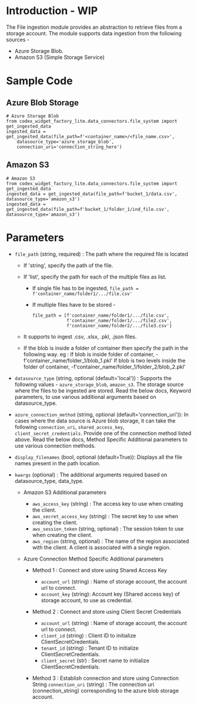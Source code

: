 # Introduction - WIP

The File ingestion module provides an abstraction to retrieve files from a storage account. The module supports data ingestion from the following sources -

- Azure Storage Blob.
- Amazon S3 (Simple Storage Service)

# Sample Code

## Azure Blob Storage

```
# Azure Storage Blob
from codex_widget_factory_lite.data_connectors.file_system import get_ingested_data
ingested_data = get_ingested_data(file_path=f'<container_name>/<file_name.csv>',
    datasource_type='azure_storage_blob',
    connection_uri='connection_string_here')
```

## Amazon S3

```
# Amazon S3
from codex_widget_factory_lite.data_connectors.file_system import get_ingested_data
ingested_data = get_ingested_data(file_path=f'bucket_1/data.csv', datasource_type='amazon_s3')
ingested_data = get_ingested_data(file_path=f'bucket_1/folder_1/ind_file.csv', datasource_type='amazon_s3')
```

# Parameters
- `file_path` (string, required) : The path where the required file is located

    - If 'string', specify the path of the file.
    - If 'list', specify the path for each of the multiple files as list.

        * If single file has to be ingested, `file_path = f'container_name/folder1/.../file.csv'`
        * If multiple files have to be stored -

            ```
            file_path = [f'container_name/folder1/.../file.csv',
                         f'container_name/folder1/.../file2.csv',
                         f'container_name/folder2/.../file3.csv']
            ```
    - It supports to ingest .csv, .xlsx, .pkl, .json files.
    - If the blob is inside a folder of container then specify the path in the following way.
        eg : If blob is inside folder of container,
                -f'container_name/folder_1/blob_1.pkl'
             If blob is two levels inside the folder of container,
                -f'container_name/folder_1/folder_2/blob_2.pkl'


- `datasource_type` (string, optional (default='local')) : Supports the following values - `azure_storage_blob`, `amazon_s3`. The storage source where the files to be ingested are stored. Read the below docs, Keyword parameters, to use various additional arguments based on datasource_type.
- `azure_connection_method` (string, optional (default='connection_uri')): In cases where the data source is Azure blob storage, it can take the following `connection_uri`, `shared_access_key`, `client_secret_credentials`. Provide one of the connection method listed above. Read the below docs, Method Specific Additional parameters to use various connection methods.
- `display_filenames` (bool, optional (default=True)): Displays all the file names present in the path location.

- `kwargs` (optional) : The additional arguments required based on datasource_type, data_type.

    - Amazon S3 Additional parameters

        - `aws_access_key` (string) : The access key to use when creating the client.
        - `aws_secret_access_key` (string) :  The secret key to use when creating the client.
        - `aws_session_token` (string, optional) : The session token to use when creating the client.
        - `aws_region` (string, optional) : The name of the region associated with the client. A client is associated with a single region.

    - Azure Connection Method Specific Additional parameters

        - Method 1 : Connect and store using Shared Access Key

            - `account_url` (string) : Name of storage account, the account url to connect.
            - `account_key` (string): Account key (Shared access key) of storage account, to use as credential.

        -  Method 2 : Connect and store using Client Secret Credentials
            - `account_url` (string) : Name of storage account, the account url to connect.
            - `client_id` (string) : Client ID to initialize ClientSecretCredentials.
            - `tenant_id` (string) : Tenant ID to initialize ClientSecretCredentials.
            - `client_secret` (str) : Secret name to initialize ClientSecretCredentials.

        - Method 3 : Establish connection and store using Connection String
        `connection_uri` (string) : The connection uri (connection_string) corresponding to the azure blob storage account.
